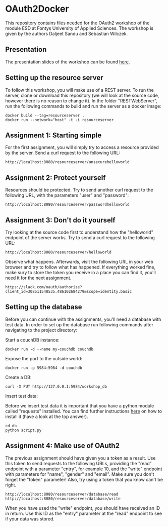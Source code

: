 # OAuth2Docker

This repository contains files needed for the OAuth2 workshop of the module ESD at Fontys University of Applied Sciences. The workshop is given by the authors Daljeet Sandu and Sebastian Wilczek.

## Presentation

The presentation slides of the workshop can be found [here](https://slides.com/sebastianwilczek/oauth2/).

## Setting up the resource server

To follow this workshop, you will make use of a REST server. To run the server, clone or download this repository (we will look at the source code, however there is no reason to change it). In the folder "RESTWebServer", run the following commands to build and run the server as a docker image:
```
docker build --tag=resourceserver .
docker run --network="host" -t -i resourceserver
```

## Assignment 1: Starting simple

For the first assignment, you will simply try to access a resource provided by the server. Send a curl request to the following URL:
```
http://localhost:8080/resourceserver/unsecurehelloworld
```

## Assignment 2: Protect yourself

Resources should be protected. Try to send another curl request to the following URL, with the parameters "user" and "password":
```
http://localhost:8080/resourceserver/passwordhelloworld
```

## Assignment 3: Don't do it yourself

Try looking at the source code first to understand how the "helloworld" endpoint of the server works. Try to send a curl request to the following URL:
```
http://localhost:8080/resourceserver/helloworld
```

Observe what happens. Afterwards, visit the following URL in your web browser and try to follow what has happened. If everything worked fine, make sury to store the token you receive in a place you can find it, you'll need it for the next assignment.
```
https://slack.com/oauth/authorize?client_id=308511548535.486102684279&scope=identity.basic
```

## Setting up the database

Before you can continue with the assignments, you'll need a database with test data. In order to set up the database run following commands after navigating to the project directory:

Start a couchDB instance:
```
docker run -d --name my-couchdb couchdb
```

Expose the port to the outside world:
```
docker run -p 5984:5984 -d couchdb
```

Create a DB:
```
curl -X PUT http://127.0.0.1:5984/workshop_db
```

Insert test data:

Before we insert test data it is important that you have a python module called "requests" installed. You can find further instructions [here](https://stackoverflow.com/questions/17309288/importerror-no-module-named-requests) on how to install it (have a look at the top answer).

```
cd db
python script.py
```

## Assignment 4: Make use of OAuth2

The previous assignment should have given you a token as a result. Use this token to send requests to the following URLs, providing the "read" endpoint with a parameter "entry", for example 10, and the "write" endpoint with parameters for "name", "gender" and "email". Make sure you don't forget the "token" parameter! Also, try using a token that you know can't be right.
```
http://localhost:8080/resourceserver/database/read
http://localhost:8080/resourceserver/database/write
```
When you have used the "write" endpoint, you should have received an ID in return. Use this ID as the "entry" parameter at the "read" endpoint to see if your data was stored.
